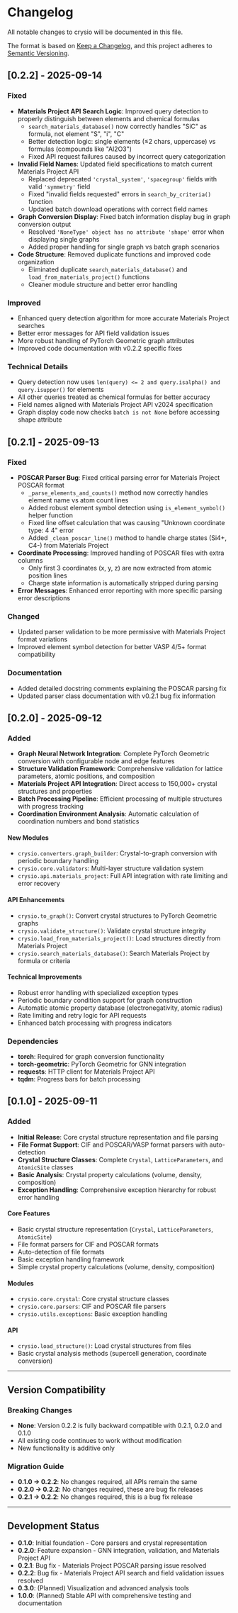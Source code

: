 # Changelog

All notable changes to crysio will be documented in this file.

The format is based on [Keep a Changelog](https://keepachangelog.com/en/1.0.0/),
and this project adheres to [Semantic Versioning](https://semver.org/spec/v2.0.0.html).

## [0.2.2] - 2025-09-14

### Fixed
- **Materials Project API Search Logic**: Improved query detection to properly distinguish between elements and chemical formulas
  - `search_materials_database()` now correctly handles "SiC" as formula, not element "S", "i", "C"
  - Better detection logic: single elements (≤2 chars, uppercase) vs formulas (compounds like "Al2O3")
  - Fixed API request failures caused by incorrect query categorization
- **Invalid Field Names**: Updated field specifications to match current Materials Project API
  - Replaced deprecated `'crystal_system'`, `'spacegroup'` fields with valid `'symmetry'` field
  - Fixed "invalid fields requested" errors in `search_by_criteria()` function
  - Updated batch download operations with correct field names
- **Graph Conversion Display**: Fixed batch information display bug in graph conversion output
  - Resolved `'NoneType' object has no attribute 'shape'` error when displaying single graphs
  - Added proper handling for single graph vs batch graph scenarios
- **Code Structure**: Removed duplicate functions and improved code organization
  - Eliminated duplicate `search_materials_database()` and `load_from_materials_project()` functions
  - Cleaner module structure and better error handling

### Improved
- Enhanced query detection algorithm for more accurate Materials Project searches
- Better error messages for API field validation issues
- More robust handling of PyTorch Geometric graph attributes
- Improved code documentation with v0.2.2 specific fixes

### Technical Details
- Query detection now uses `len(query) <= 2 and query.isalpha() and query.isupper()` for elements
- All other queries treated as chemical formulas for better accuracy
- Field names aligned with Materials Project API v2024 specification
- Graph display code now checks `batch is not None` before accessing shape attribute

## [0.2.1] - 2025-09-13

### Fixed
- **POSCAR Parser Bug**: Fixed critical parsing error for Materials Project POSCAR format
  - `_parse_elements_and_counts()` method now correctly handles element name vs atom count lines
  - Added robust element symbol detection using `is_element_symbol()` helper function
  - Fixed line offset calculation that was causing "Unknown coordinate type: 4 4" error
  - Added `_clean_poscar_line()` method to handle charge states (Si4+, C4-) from Materials Project
- **Coordinate Processing**: Improved handling of POSCAR files with extra columns
  - Only first 3 coordinates (x, y, z) are now extracted from atomic position lines
  - Charge state information is automatically stripped during parsing
- **Error Messages**: Enhanced error reporting with more specific parsing error descriptions

### Changed
- Updated parser validation to be more permissive with Materials Project format variations
- Improved element symbol detection for better VASP 4/5+ format compatibility

### Documentation
- Added detailed docstring comments explaining the POSCAR parsing fix
- Updated parser class documentation with v0.2.1 bug fix information

## [0.2.0] - 2025-09-12

### Added
- **Graph Neural Network Integration**: Complete PyTorch Geometric conversion with configurable node and edge features
- **Structure Validation Framework**: Comprehensive validation for lattice parameters, atomic positions, and composition  
- **Materials Project API Integration**: Direct access to 150,000+ crystal structures and properties
- **Batch Processing Pipeline**: Efficient processing of multiple structures with progress tracking
- **Coordination Environment Analysis**: Automatic calculation of coordination numbers and bond statistics

#### New Modules
- `crysio.converters.graph_builder`: Crystal-to-graph conversion with periodic boundary handling
- `crysio.core.validators`: Multi-layer structure validation system  
- `crysio.api.materials_project`: Full API integration with rate limiting and error recovery

#### API Enhancements  
- `crysio.to_graph()`: Convert crystal structures to PyTorch Geometric graphs
- `crysio.validate_structure()`: Validate crystal structure integrity
- `crysio.load_from_materials_project()`: Load structures directly from Materials Project
- `crysio.search_materials_database()`: Search Materials Project by formula or criteria

#### Technical Improvements
- Robust error handling with specialized exception types
- Periodic boundary condition support for graph construction  
- Automatic atomic property database (electronegativity, atomic radius)
- Rate limiting and retry logic for API requests
- Enhanced batch processing with progress indicators

### Dependencies
- **torch**: Required for graph conversion functionality
- **torch-geometric**: PyTorch Geometric for GNN integration  
- **requests**: HTTP client for Materials Project API
- **tqdm**: Progress bars for batch processing

## [0.1.0] - 2025-09-11

### Added
- **Initial Release**: Core crystal structure representation and file parsing
- **File Format Support**: CIF and POSCAR/VASP format parsers with auto-detection
- **Crystal Structure Classes**: Complete `Crystal`, `LatticeParameters`, and `AtomicSite` classes
- **Basic Analysis**: Crystal property calculations (volume, density, composition)
- **Exception Handling**: Comprehensive exception hierarchy for robust error handling

#### Core Features  
- Basic crystal structure representation (`Crystal`, `LatticeParameters`, `AtomicSite`)
- File format parsers for CIF and POSCAR formats
- Auto-detection of file formats
- Basic exception handling framework  
- Simple crystal property calculations (volume, density, composition)

#### Modules
- `crysio.core.crystal`: Core crystal structure classes
- `crysio.core.parsers`: CIF and POSCAR file parsers  
- `crysio.utils.exceptions`: Basic exception handling

#### API
- `crysio.load_structure()`: Load crystal structures from files
- Basic crystal analysis methods (supercell generation, coordinate conversion)

---

## Version Compatibility

### Breaking Changes
- **None**: Version 0.2.2 is fully backward compatible with 0.2.1, 0.2.0 and 0.1.0
- All existing code continues to work without modification
- New functionality is additive only

### Migration Guide
- **0.1.0 → 0.2.2**: No changes required, all APIs remain the same
- **0.2.0 → 0.2.2**: No changes required, these are bug fix releases
- **0.2.1 → 0.2.2**: No changes required, this is a bug fix release

---

## Development Status

- **0.1.0**: Initial foundation - Core parsers and crystal representation
- **0.2.0**: Feature expansion - GNN integration, validation, and Materials Project API  
- **0.2.1**: Bug fix - Materials Project POSCAR parsing issue resolved
- **0.2.2**: Bug fix - Materials Project API search and field validation issues resolved
- **0.3.0**: (Planned) Visualization and advanced analysis tools
- **1.0.0**: (Planned) Stable API with comprehensive testing and documentation